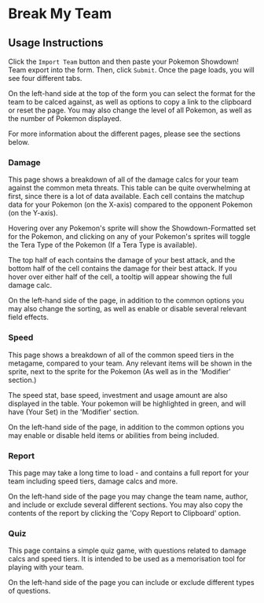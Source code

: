 # Break My Team
## Usage Instructions

Click the `Import Team` button and then paste your Pokemon Showdown! 
Team export into the form. Then, click `Submit`. Once the page loads,
you will see four different tabs.

On the left-hand side at the top of the form you can select the format
for the team to be calced against, as well as options to copy a link
to the clipboard or reset the page. You may also change the level of
all Pokemon, as well as the number of Pokemon displayed.

For more information about the different pages, please see the sections below.

### Damage

This page shows a breakdown of all of the damage calcs for your team
against the common meta threats. This table can be quite overwhelming
at first, since there is a lot of data available. Each cell contains 
the matchup data for your Pokemon (on the X-axis) compared to the 
opponent Pokemon (on the Y-axis).

Hovering over any Pokemon's sprite will show the Showdown-Formatted 
set for the Pokemon, and clicking on any of your Pokemon's sprites 
will toggle the Tera Type of the Pokemon (If a Tera Type is available).

The top half of each contains the damage of your best attack, and the
bottom half of the cell contains the damage for their best attack.
If you hover over either half of the cell, a tooltip will appear 
showing the full damage calc.

On the left-hand side of the page, in addition to the common options
you may also change the sorting, as well as enable or disable several
relevant field effects.

### Speed

This page shows a breakdown of all of the common speed tiers in the metagame, 
compared to your team. Any relevant items will be shown in the sprite, next 
to the sprite for the Pokemon (As well as in the 'Modifier' section.) 

The speed stat, base speed, investment and usage amount are also displayed 
in the table. Your pokemon will be highlighted in green, and will have 
(Your Set) in the 'Modifier' section.

On the left-hand side of the page, in addition to the common options
you may enable or disable held items or abilities from being included.

### Report

This page may take a long time to load - and contains a full report
for your team including speed tiers, damage calcs and more. 

On the left-hand side of the page you may change the team name, 
author, and include or exclude several different sections. 
You may also copy the contents of the report by clicking
the 'Copy Report to Clipboard' option.

### Quiz

This page contains a simple quiz game, with questions related to
damage calcs and speed tiers. It is intended to be used as a 
memorisation tool for playing with your team. 

On the left-hand side of the page you can include or exclude
different types of questions. 

